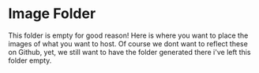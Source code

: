# Image Folder

This folder is empty for good reason! Here is where you want to place the images of what you want to host. Of course we dont want to reflect these on Github, yet, we still want to have the folder generated there i've left this folder empty.